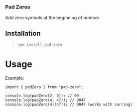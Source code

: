 ### Pad Zeros

Add zero symbols at the beginning of number

## Installation

> `npm install pad-zero`

# Usage

Example:

```
import { padZero } from "pad-zero";

console.log(padZero(2, 9)); // 09
console.log(padZero(4, 47)); // 0047
console.log(padZero(4)(47)); // 0047 (works with curring)
```

